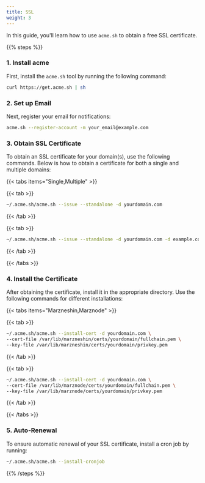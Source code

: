 ```yaml
---
title: SSL  
weight: 3  
---
```


In this guide, you'll learn how to use `acme.sh` to obtain a free SSL certificate.

{{% steps %}}

### 1. Install acme

First, install the `acme.sh` tool by running the following command:

```bash
curl https://get.acme.sh | sh
```

### 2. Set up Email

Next, register your email for notifications:

```bash
acme.sh --register-account -m your_email@example.com
```

### 3. Obtain SSL Certificate

To obtain an SSL certificate for your domain(s), use the following commands. Below is how to obtain a certificate for both a single and multiple domains:

{{< tabs items="Single,Multiple" >}}

{{< tab >}}  
```bash
~/.acme.sh/acme.sh --issue --standalone -d yourdomain.com
```

{{< /tab >}}  

{{< tab >}}  
```bash
~/.acme.sh/acme.sh --issue --standalone -d yourdomain.com -d example.com
```

{{< /tab >}}  

{{< /tabs >}}

### 4. Install the Certificate

After obtaining the certificate, install it in the appropriate directory. Use the following commands for different installations:

{{< tabs items="Marzneshin,Marznode" >}}

{{< tab >}}  
```bash
~/.acme.sh/acme.sh --install-cert -d yourdomain.com \
--cert-file /var/lib/marzneshin/certs/yourdomain/fullchain.pem \
--key-file /var/lib/marzneshin/certs/yourdomain/privkey.pem
```

{{< /tab >}}  

{{< tab >}}  
```bash
~/.acme.sh/acme.sh --install-cert -d yourdomain.com \
--cert-file /var/lib/marznode/certs/yourdomain/fullchain.pem \
--key-file /var/lib/marznode/certs/yourdomain/privkey.pem
```

{{< /tab >}}  

{{< /tabs >}}

### 5. Auto-Renewal

To ensure automatic renewal of your SSL certificate, install a cron job by running:

```bash
~/.acme.sh/acme.sh --install-cronjob
```

{{% /steps %}}